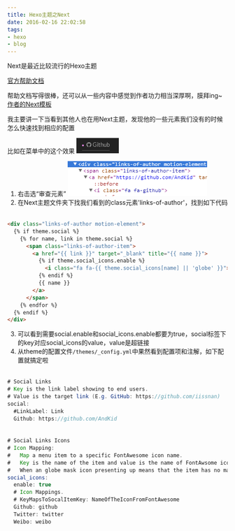```yaml
---
title: Hexo主题之Next
date: 2016-02-16 22:02:58
tags:
- hexo
- blog
---
```

Next是最近比较流行的Hexo主题

[官方帮助文档](http://theme-next.iissnan.com/getting-started.html)

帮助文档写得很棒，还可以从一些内容中感觉到作者功力相当深厚啊，膜拜ing~
[作者的Next模板](http://notes.iissnan.com/)

我主要讲一下当看到其他人也在用Next主题，发现他的一些元素我们没有的时候怎么快速找到相应的配置

比如在菜单中的这个效果
![github](/uploads/github.png)

1. 右击选“审查元素”
![html](/uploads/html.png)
2. 在Next主题文件夹下找我们看到的class元素'links-of-author'，找到如下代码
```html

<div class="links-of-author motion-element">
  {% if theme.social %}
    {% for name, link in theme.social %}
      <span class="links-of-author-item">
        <a href="{{ link }}" target="_blank" title="{{ name }}">
          {% if theme.social_icons.enable %}
            <i class="fa fa-{{ theme.social_icons[name] || 'globe' }}"></i>
          {% endif %}
          {{ name }}
        </a>
      </span>
    {% endfor %}
  {% endif %}
</div>

```

3. 可以看到需要social.enable和social_icons.enable都要为true，social标签下的key对应social_icons的value，value是超链接
4. 从theme的配置文件`/themes/_config.yml`中果然看到配置项和注解，如下配置就搞定啦
```java

# Social Links
# Key is the link label showing to end users.
# Value is the target link (E.g. GitHub: https://github.com/iissnan)
social:
  #LinkLabel: Link
  Github: https://github.com/AndKid


# Social Links Icons
# Icon Mapping:
#   Map a menu item to a specific FontAwesome icon name.
#   Key is the name of the item and value is the name of FontAwsome icon. Key is case-senstive.
#   When an globe mask icon presenting up means that the item has no mapping icon.
social_icons:
  enable: true
  # Icon Mappings.
  # KeyMapsToSocalItemKey: NameOfTheIconFromFontAwesome
  Github: github
  Twitter: twitter
  Weibo: weibo

```
